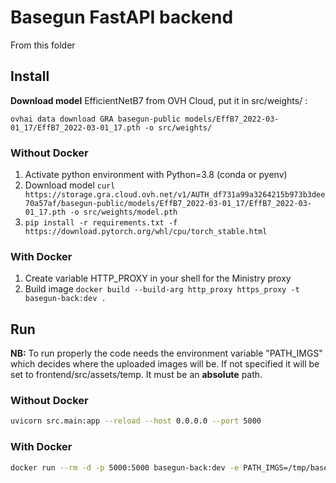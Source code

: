 # Basegun FastAPI backend

From this folder

## Install

**Download model** EfficientNetB7 from OVH Cloud, put it in src/weights/ :
```
ovhai data download GRA basegun-public models/EffB7_2022-03-01_17/EffB7_2022-03-01_17.pth -o src/weights/
```

### Without Docker
1. Activate python environment with Python=3.8 (conda or pyenv)
2. Download model `curl https://storage.gra.cloud.ovh.net/v1/AUTH_df731a99a3264215b973b3dee70a57af/basegun-public/models/EffB7_2022-03-01_17/EffB7_2022-03-01_17.pth -o src/weights/model.pth`
3. `pip install -r requirements.txt -f https://download.pytorch.org/whl/cpu/torch_stable.html`

### With Docker
1. Create variable HTTP_PROXY in your shell for the Ministry proxy
2. Build image `docker build --build-arg http_proxy https_proxy -t basegun-back:dev .`


## Run

**NB:** To run properly the code needs the environment variable "PATH_IMGS" which decides where the uploaded images will be.
If not specified it will be set to frontend/src/assets/temp.
It must be an **absolute** path.

### Without Docker
```bash
uvicorn src.main:app --reload --host 0.0.0.0 --port 5000
```

### With Docker
```bash
docker run --rm -d -p 5000:5000 basegun-back:dev -e PATH_IMGS=/tmp/basegun/
```

